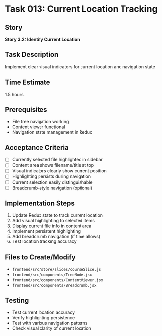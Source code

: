 # Task 013: Current Location Tracking

## Story
**Story 3.2: Identify Current Location**

## Task Description
Implement clear visual indicators for current location and navigation state

## Time Estimate
1.5 hours

## Prerequisites
- File tree navigation working
- Content viewer functional
- Navigation state management in Redux

## Acceptance Criteria
- [ ] Currently selected file highlighted in sidebar
- [ ] Content area shows filename/title at top
- [ ] Visual indicators clearly show current position
- [ ] Highlighting persists during navigation
- [ ] Current selection easily distinguishable
- [ ] Breadcrumb-style navigation (optional)

## Implementation Steps
1. Update Redux state to track current location
2. Add visual highlighting to selected items
3. Display current file info in content area
4. Implement persistent highlighting
5. Add breadcrumb navigation (if time allows)
6. Test location tracking accuracy

## Files to Create/Modify
- `frontend/src/store/slices/courseSlice.js`
- `frontend/src/components/TreeNode.jsx`
- `frontend/src/components/ContentViewer.jsx`
- `frontend/src/components/Breadcrumb.jsx`

## Testing
- Test current location accuracy
- Verify highlighting persistence
- Test with various navigation patterns
- Check visual clarity of current location